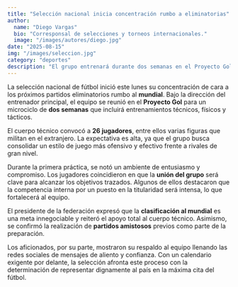 ```yaml
---
title: "Selección nacional inicia concentración rumbo a eliminatorias"
author:
  name: "Diego Vargas"
  bio: "Corresponsal de selecciones y torneos internacionales."
  image: "/images/autores/diego.jpg"
date: "2025-08-15"
img: "/images/seleccion.jpg"
category: "deportes"
description: "El grupo entrenará durante dos semanas en el Proyecto Gol."
---
```



La selección nacional de fútbol inició este lunes su concentración de cara a los próximos partidos eliminatorios rumbo al **mundial**. Bajo la dirección del entrenador principal, el equipo se reunió en el **Proyecto Gol** para un microciclo de **dos semanas** que incluirá entrenamientos técnicos, físicos y tácticos.

El cuerpo técnico convocó a **26 jugadores**, entre ellos varias figuras que militan en el extranjero. La expectativa es alta, ya que el grupo busca consolidar un estilo de juego más ofensivo y efectivo frente a rivales de gran nivel.

Durante la primera práctica, se notó un ambiente de entusiasmo y compromiso. Los jugadores coincidieron en que la **unión del grupo** será clave para alcanzar los objetivos trazados. Algunos de ellos destacaron que la competencia interna por un puesto en la titularidad será intensa, lo que fortalecerá al equipo.

El presidente de la federación expresó que la **clasificación al mundial** es una meta innegociable y reiteró el apoyo total al cuerpo técnico. Asimismo, se confirmó la realización de **partidos amistosos** previos como parte de la preparación.

Los aficionados, por su parte, mostraron su respaldo al equipo llenando las redes sociales de mensajes de aliento y confianza. Con un calendario exigente por delante, la selección afronta este proceso con la determinación de representar dignamente al país en la máxima cita del fútbol.
